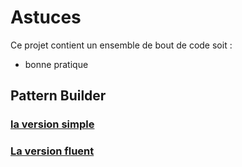 # Astuces

Ce projet contient un ensemble de bout de code soit :
- bonne pratique

## Pattern Builder
### [la version simple ](src/main/java/org/hussard/builder/simple/Personne.java)
### [La version fluent](src/main/java/org/hussard/builder/fluent)
